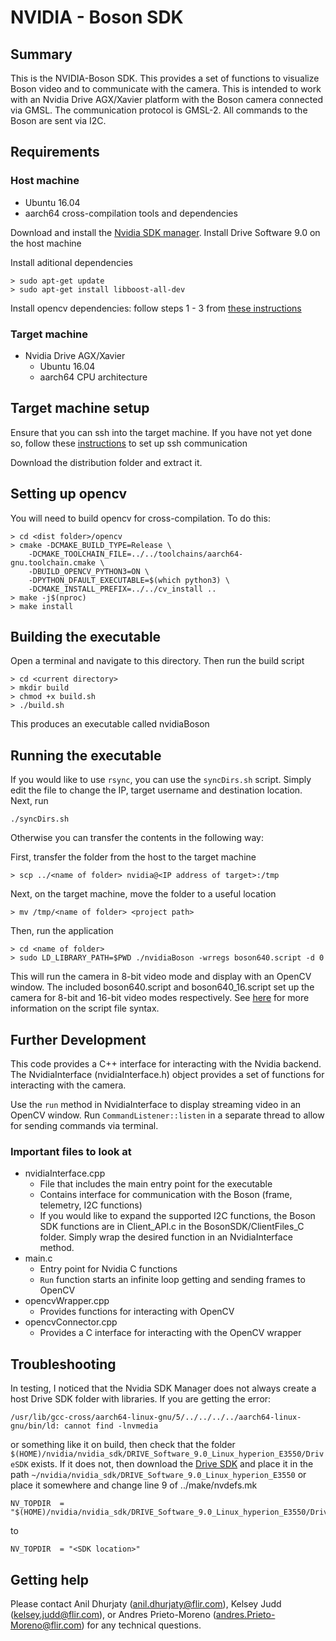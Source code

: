 # NVIDIA - Boson SDK

## Summary
This is the NVIDIA-Boson SDK. This provides a set of functions to visualize Boson video and to communicate with the camera. This is intended to work with an Nvidia Drive AGX/Xavier platform with the Boson camera connected via GMSL. The communication protocol is GMSL-2. All commands to the Boson are sent via I2C. 

## Requirements

### Host machine

- Ubuntu 16.04
- aarch64 cross-compilation tools and dependencies

Download and install the [Nvidia SDK manager](https://developer.nvidia.com/nvidia-sdk-manager). Install Drive Software 9.0 on the host machine

Install aditional dependencies
```
> sudo apt-get update
> sudo apt-get install libboost-all-dev
```
Install opencv dependencies: follow steps 1 - 3 from [these instructions](https://www.learnopencv.com/install-opencv3-on-ubuntu/)

### Target machine

- Nvidia Drive AGX/Xavier
    - Ubuntu 16.04
    - aarch64 CPU architecture

## Target machine setup

Ensure that you can ssh into the target machine. If you have not yet done so, follow these [instructions](https://developer.nvidia.com/drive/learn/tutorial-ssh) to set up ssh communication

Download the distribution folder and extract it.

## Setting up opencv
You will need to build opencv for cross-compilation. To do this:
```
> cd <dist folder>/opencv
> cmake -DCMAKE_BUILD_TYPE=Release \
    -DCMAKE_TOOLCHAIN_FILE=../../toolchains/aarch64-gnu.toolchain.cmake \
    -DBUILD_OPENCV_PYTHON3=ON \
    -DPYTHON_DFAULT_EXECUTABLE=$(which python3) \
    -DCMAKE_INSTALL_PREFIX=../../cv_install ..
> make -j$(nproc)
> make install
```

## Building the executable

Open a terminal and navigate to this directory. Then run the build script
```
> cd <current directory>
> mkdir build
> chmod +x build.sh
> ./build.sh
```
This produces an executable called nvidiaBoson

## Running the executable

If you would like to use `rsync`, you can use the `syncDirs.sh` script. Simply edit the file to change the IP, target username and destination location. Next, run
```
./syncDirs.sh
```

Otherwise you can transfer the contents in the following way:

First, transfer the folder from the host to the target machine
```
> scp ../<name of folder> nvidia@<IP address of target>:/tmp
```
Next, on the target machine, move the folder to a useful location
```
> mv /tmp/<name of folder> <project path>
```
Then, run the application
```
> cd <name of folder>
> sudo LD_LIBRARY_PATH=$PWD ./nvidiaBoson -wrregs boson640.script -d 0
```
This will run the camera in 8-bit video mode and display with an OpenCV window. The included boson640.script and boson640_16.script set up the camera for 8-bit and 16-bit video modes respectively. See [here](https://docs.nvidia.com/drive/active/5.1.0.2L/nvvib_docs/index.html#page/DRIVE_OS_Linux_SDK_Development_Guide%2FNvMedia%2Fnvmedia_nvmimg_cc.html%23wwpID0E0PB0HA) for more information on the script file syntax.

## Further Development
This code provides a C++ interface for interacting with the Nvidia backend. The NvidiaInterface (nvidiaInterface.h) object provides a set of functions for interacting with the camera.

Use the `run` method in NvidiaInterface to display streaming video in an OpenCV window. Run `CommandListener::listen` in a separate thread to allow for sending commands via terminal.

### Important files to look at
- nvidiaInterface.cpp
    - File that includes the main entry point for the executable
    - Contains interface for communication with the Boson (frame, telemetry, I2C functions)
    - If you would like to expand the supported I2C functions, the Boson SDK functions are in Client_API.c in the BosonSDK/ClientFiles_C folder. Simply wrap the desired function in an NvidiaInterface method. 
- main.c
    - Entry point for Nvidia C functions
    - `Run` function starts an infinite loop getting and sending frames to OpenCV
- opencvWrapper.cpp
    - Provides functions for interacting with OpenCV
- opencvConnector.cpp
    - Provides a C interface for interacting with the OpenCV wrapper

## Troubleshooting
In testing, I noticed that the Nvidia SDK Manager does not always create a host Drive SDK folder with libraries. If you are getting the error:
```
/usr/lib/gcc-cross/aarch64-linux-gnu/5/../../../../aarch64-linux-gnu/bin/ld: cannot find -lnvmedia
```
or something like it on build, then check that the folder `$(HOME)/nvidia/nvidia_sdk/DRIVE_Software_9.0_Linux_hyperion_E3550/DriveSDK` exists. If it does not, then download the [Drive SDK](https://novacoast-my.sharepoint.com/:f:/p/adhurjaty/Eplir5iOVfJDr08M_oNcLJgBzYh35G3fwoH_WS7eRKMWjw?e=HMUx4C) and place it in the path `~/nvidia/nvidia_sdk/DRIVE_Software_9.0_Linux_hyperion_E3550` or place it somewhere and change line 9 of ../make/nvdefs.mk
```
NV_TOPDIR  = "$(HOME)/nvidia/nvidia_sdk/DRIVE_Software_9.0_Linux_hyperion_E3550/DriveSDK"
```
to
```
NV_TOPDIR  = "<SDK location>"
```

## Getting help
Please contact Anil Dhurjaty (anil.dhurjaty@flir.com), Kelsey Judd (kelsey.judd@flir.com), or Andres Prieto-Moreno (andres.Prieto-Moreno@flir.com) for any technical questions.

